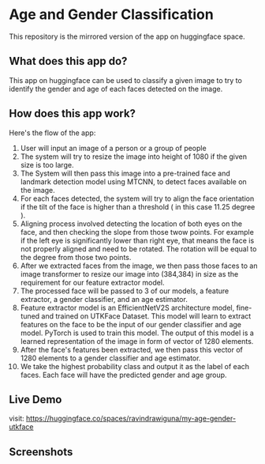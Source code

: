# Age and Gender Classification
This repository is the mirrored version of the app on huggingface space.

## What does this app do?
This app on huggingface can be used to classify a given image to try to identify the gender and age of each faces detected on the image.

## How does this app work?
Here's the flow of the app:
1. User will input an image of a person or a group of people
2. The system will try to resize the image into height of 1080 if the given size is too large.
3. The System will then pass this image into a pre-trained face and landmark detection model using MTCNN, to detect faces available on the image.
4. For each faces detected, the system will try to align the face orientation if the tilt of the face is higher than a threshold ( in this case 11.25 degree ).
5. Aligning process involved detecting the location of both eyes on the face, and then checking the slope from those twow points. For example if the left eye is significantly lower than right eye, that means the face is not properly aligned and need to be rotated. The rotation will be equal to the degree from those two points.
6. After we extracted faces from the image, we then pass those faces to an image transformer to resize our image into (384,384) in size as the requirement for our feature extractor model.
7. The processed face will be passed to 3 of our models, a feature extractor, a gender classifier, and an age estimator.
8. Feature extractor model is an EfficientNetV2S architecture model, fine-tuned and trained on UTKFace Dataset. This model will learn to extract features on the face to be the input of our gender classifier and age model. PyTorch is used to train this model. The output of this model is a learned representation of the image in form of vector of 1280 elements. 
9. After the face's features been extracted, we then pass this vector of 1280 elements to a gender classifier and age estimator.
10. We take the highest probability class and output it as the label of each faces. Each face will have the predicted gender and age group.

## Live Demo
visit: https://huggingface.co/spaces/ravindrawiguna/my-age-gender-utkface

## Screenshots


